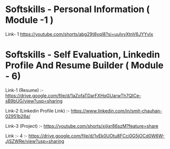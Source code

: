 # Softskills - Personal Information ( Module -1 )
Link- 1 https://youtube.com/shorts/abg29t8yqI8?si=uuIvvXtnV6JYYvIx

# Softskills - Self Evaluation, Linkedin Profile And Resume Builder ( Module - 6)
Link-1 (Resume) :- https://drive.google.com/file/d/1aZofaTDarFXHqGUarwTh7QICe-sB9bUG/view?usp=sharing

Link-2 (Linkedin Profile Link) :- https://www.linkedin.com/in/smit-chauhan-02951b26a/

Link-3 (Project) :- https://youtube.com/shorts/xijixr86szM?feature=share

Link :- 4 :- https://drive.google.com/file/d/1yEk0UOtu8FCci0G5jOCd0W6W-JjSZWRe/view?usp=sharing
